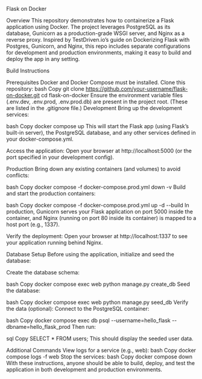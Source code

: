 Flask on Docker

Overview
This repository demonstrates how to containerize a Flask application using Docker. The project leverages PostgreSQL as its database, Gunicorn as a production-grade WSGI server, and Nginx as a reverse proxy. Inspired by TestDriven.io’s guide on Dockerizing Flask with Postgres, Gunicorn, and Nginx, this repo includes separate configurations for development and production environments, making it easy to build and deploy the app in any setting.

Build Instructions

Prerequisites
Docker and Docker Compose must be installed.
Clone this repository:
bash
Copy
git clone https://github.com/your-username/flask-on-docker.git
cd flask-on-docker
Ensure the environment variable files (.env.dev, .env.prod, .env.prod.db) are present in the project root. (These are listed in the .gitignore file.)
Development
Bring up the development services:

bash
Copy
docker compose up
This will start the Flask app (using Flask’s built-in server), the PostgreSQL database, and any other services defined in your docker-compose.yml.

Access the application: Open your browser at http://localhost:5000 (or the port specified in your development config).

Production
Bring down any existing containers (and volumes) to avoid conflicts:

bash
Copy
docker compose -f docker-compose.prod.yml down -v
Build and start the production containers:

bash
Copy
docker compose -f docker-compose.prod.yml up -d --build
In production, Gunicorn serves your Flask application on port 5000 inside the container, and Nginx (running on port 80 inside its container) is mapped to a host port (e.g., 1337).

Verify the deployment: Open your browser at http://localhost:1337 to see your application running behind Nginx.

Database Setup
Before using the application, initialize and seed the database:

Create the database schema:

bash
Copy
docker compose exec web python manage.py create_db
Seed the database:

bash
Copy
docker compose exec web python manage.py seed_db
Verify the data (optional): Connect to the PostgreSQL container:

bash
Copy
docker compose exec db psql --username=hello_flask --dbname=hello_flask_prod
Then run:

sql
Copy
SELECT * FROM users;
This should display the seeded user data.

Additional Commands
View logs for a service (e.g., web):
bash
Copy
docker compose logs -f web
Stop the services:
bash
Copy
docker compose down
With these instructions, anyone should be able to build, deploy, and test the application in both development and production environments.

